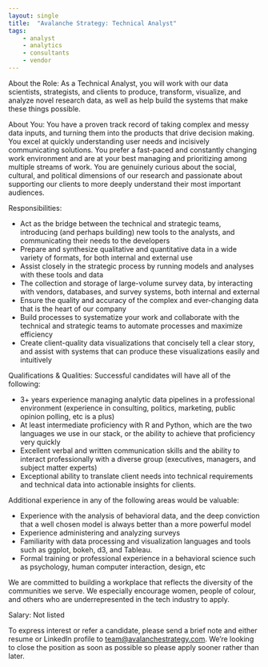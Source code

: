 ```yaml
---
layout: single
title:  "Avalanche Strategy: Technical Analyst"
tags: 
    - analyst
    - analytics
    - consultants
    - vendor
---
```


About the Role:
As a Technical Analyst, you will work with our data scientists, strategists, and clients to produce, transform, visualize, and analyze novel research data, as well as help build the systems that make these things possible.

About You:
You have a proven track record of taking complex and messy data inputs, and turning them into the products that drive decision making. You excel at quickly understanding user needs and incisively communicating solutions. You prefer a fast-paced and constantly changing work environment and are at your best managing and prioritizing among multiple streams of work. You are genuinely curious about the social, cultural, and political dimensions of our research and passionate about supporting our clients to more deeply understand their most important audiences.

Responsibilities:
* Act as the bridge between the technical and strategic teams, introducing (and perhaps building) new tools to the analysts, and communicating their needs to the developers
* Prepare and synthesize qualitative and quantitative data in a wide variety of formats, for both internal and external use
* Assist closely in the strategic process by running models and analyses with these tools and data
* The collection and storage of large-volume survey data, by interacting with vendors, databases, and survey systems, both internal and external
* Ensure the quality and accuracy of the complex and ever-changing data that is the heart of our company
* Build processes to systematize your work and collaborate with the technical and strategic teams to automate processes and maximize efficiency
* Create client-quality data visualizations that concisely tell a clear story, and assist with systems that can produce these visualizations easily and intuitively

Qualifications & Qualities:
Successful candidates will have all of the following:
* 3+ years experience managing analytic data pipelines in a professional environment (experience in consulting, politics, marketing, public opinion polling, etc is a plus)
* At least intermediate proficiency with R and Python, which are the two languages we use in our stack, or the ability to achieve that proficiency very quickly
* Excellent verbal and written communication skills and the ability to interact professionally with a diverse group (executives, managers, and subject matter experts)
* Exceptional ability to translate client needs into technical requirements and technical data into actionable insights for clients.


Additional experience in any of the following areas would be valuable:
* Experience with the analysis of behavioral data, and the deep conviction that a well chosen model is always better than a more powerful model
* Experience administering and analyzing surveys
* Familiarity with data processing and visualization languages and tools such as ggplot, bokeh, d3, and Tableau.
* Formal training or professional experience in a behavioral science such as psychology, human computer interaction, design, etc

We are committed to building a workplace that reflects the diversity of the communities we serve. We especially encourage women, people of colour, and others who are underrepresented in the tech industry to apply. 


Salary: Not listed

To express interest or refer a candidate, please send a brief note and either resume or LinkedIn profile to team@avalanchestrategy.com. We’re looking to close the position as soon as possible so please apply sooner rather than later.
